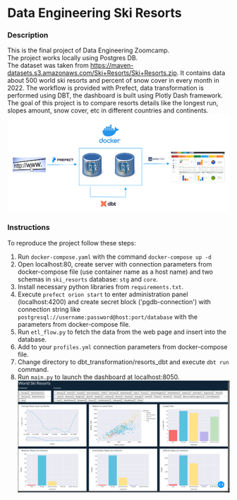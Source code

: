 # Data Engineering Ski Resorts
### Description
This is the final project of Data Engineering Zoomcamp. <br>
The project works locally using Postgres DB. <br>
The dataset was taken from https://maven-datasets.s3.amazonaws.com/Ski+Resorts/Ski+Resorts.zip. It contains data about 500 world ski resorts and percent of snow cover in every month in 2022. 
The workflow is provided with Prefect, data transformation is performed using DBT, the dashboard is built using Plotly Dash framework. <br>
The goal of this project is to compare resorts details like the longest run, slopes amount, snow cover, etc in different countries and continents.
![alt text](https://github.com/AndreiKalinin/Data_Engineering_Ski_Resorts/blob/master/images/project_schema.png)

### Instructions
To reproduce the project follow these steps:
1. Run `docker-compose.yaml` with the command `docker-compose up -d`
2. Open localhost:80, create server with connection parameters from docker-compose file (use container name as a host name) and two schemas in `ski_resorts` database: `stg` and `core`.
3. Install necessary python libraries from `requirements.txt`.
4. Execute `prefect orion start` to enter administration panel (localhost:4200) and create secret block ('pgdb-connection') with connection string like `postgresql://username:password@host:port/database` with the parameters from docker-compose file.
5. Run `etl_flow.py` to fetch the data from the web page and insert into the database.
6. Add to your `profiles.yml` connection parameters from docker-compose file.
7. Change directory to dbt_transformation/resorts_dbt and execute `dbt run` command.
8. Run `main.py` to launch the dashboard at localhost:8050.
![alt text](https://github.com/AndreiKalinin/Data_Engineering_Ski_Resorts/blob/master/images/dashboard.png)
